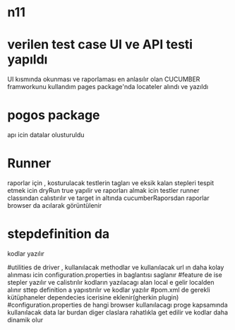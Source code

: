 # n11
# verilen test case UI ve API testi yapıldı
UI kısmında okunması ve raporlaması en anlasılır olan CUCUMBER framworkunu kullandım
pages package'nda  locateler alındı ve yazıldı

# pogos package
apı icin datalar olusturuldu
# Runner 
raporlar için , kosturulacak testlerin tagları ve eksik kalan stepleri tespit etmek icin dryRun true 
yapılir ve raporları almak icin testler runner classından calıstırılır ve target in altında cucumberRaporsdan raporlar browser da acılarak görüntülenir


# stepdefinition da
kodlar yazılır 

#utilities de
driver , kullanılacak methodlar ve kullanılacak url ın daha kolay alınması icin configuration.properties
in baglantısı saglanır
#feature de ise 
stepler yazılır ve calistırılır kodların yazılacagı alan local e gelir localden alınır
sttep definition a yapıstırılır ve kodlar yazılır
#pom.xml de
gerekli kütüphaneler dependecies icerisine eklenir(gherkin plugin)
#configuration.properties
de hangi browser kullanılacagı proge kapsamında kullanılacak data lar burdan diger claslara rahatlıkla get edilir ve kodlar daha dinamik olur
